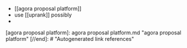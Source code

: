 - [[agora proposal platform]]
- use [[uprank]] possibly
- 

[//begin]: # "Autogenerated link references for markdown compatibility"
[agora proposal platform]: agora proposal platform.md "agora proposal platform"
[//end]: # "Autogenerated link references"